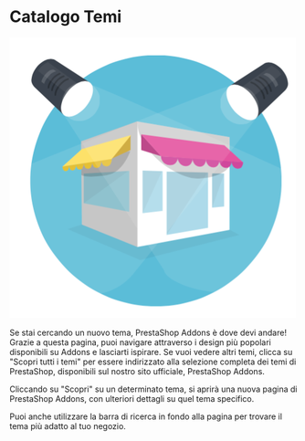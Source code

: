 # Catalogo Temi

![](../../../.gitbook/assets/54267557.png)

Se stai cercando un nuovo tema, PrestaShop Addons è dove devi andare! Grazie a questa pagina, puoi navigare attraverso i design più popolari disponibili su Addons e lasciarti ispirare. Se vuoi vedere altri temi, clicca su "Scopri tutti i temi" per essere indirizzato alla selezione completa dei temi di PrestaShop, disponibili sul nostro sito ufficiale, PrestaShop Addons.

Cliccando su "Scopri" su un determinato tema, si aprirà una nuova pagina di PrestaShop Addons, con ulteriori dettagli su quel tema specifico.

Puoi anche utilizzare la barra di ricerca in fondo alla pagina per trovare il tema più adatto al tuo negozio.  

